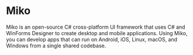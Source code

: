 # Miko
Miko is an open-source C# cross-platform UI framework that uses C# and WinForms Designer to create desktop and mobile applications. Using Miko, you can develop apps that can run on Android, iOS, Linux, macOS, and Windows from a single shared codebase.
